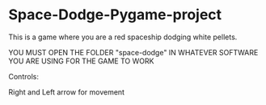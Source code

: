 # Space-Dodge-Pygame-project
This is a game where you are a red spaceship dodging white pellets.

YOU MUST OPEN THE FOLDER "space-dodge" IN WHATEVER SOFTWARE YOU ARE USING FOR THE GAME TO WORK

Controls:

Right and Left arrow for movement
